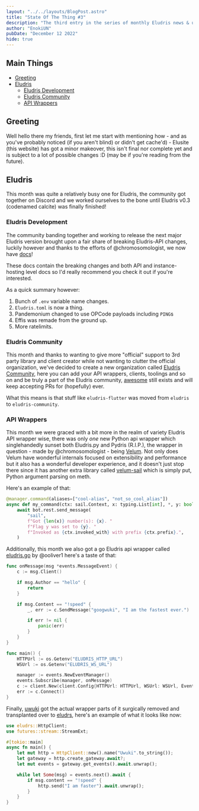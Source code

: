 ```yaml
---
layout: "../../layouts/BlogPost.astro"
title: "State Of The Thing #3"
description: "The third entry in the series of monthly Eludris news & updates."
author: "EnokiUN"
pubDate: "December 12 2022"
hide: true
---
```


## Main Things

- [Greeting](#greeting)
- [Eludris](#eludris)
  - [Eludris Development](#eludris-development)
  - [Eludris Community](#eludris-community)
  - [API Wrappers](#api-wrappers)

## Greeting

Well hello there my friends, first let me start with mentioning how - and as you've probably noticed (if you aren't blind) or
didn't get cache'd) - Elusite (this website) has got a minor makeover, this isn't final nor complete yet and is subject to a
lot of possible changes :D (may be if you're reading from the future).

## Eludris

This month was quite a relatively busy one for Eludris, the community got together on Discord and we worked ourselves to the
bone until Eludris v0.3 (codenamed calcite) was finally finished!

### Eludris Development

The community banding together and working to release the next major Eludris version brought upon a fair share of breaking
Eludris-API changes, luckily however and thanks to the efforts of @chromosomologist, we now have
[docs](https://eludris.github.io/docs)!

These docs contain the breaking changes and both API and instance-hosting level docs so I'd really recommend you check it out
if you're interested.

As a quick summary however:

1. Bunch of `.env` variable name changes.
2. `Eludris.toml` is now a thing.
3. Pandemonium changed to use OPCode payloads including `PING`s
4. Effis was remade from the ground up.
5. More ratelimits.

### Eludris Community

This month and thanks to wanting to give more "official" support to 3rd party library and client creator while not wanting to
clutter the official organization, we've decided to create a new organization called
[Eludris Community](https://github.com/eludris-community), here you can add your API wrappers, clients, toolings and so on and
be truly a part of the Eludris community, [awesome](https://github.com/eludris/awesome) still exists and will keep accepting
PRs for (hopefully) ever.

What this means is that stuff like `eludris-flutter` was moved from `eludris` to `eludris-community`.

### API Wrappers

This month we were graced with a bit more in the realm of variety Eludris API wrapper wise, there was only _one_ new Python api
wrapper which singlehandedly sunset both Eludris.py and Pydris (R.I.P.), the wrapper in question - made by @chromosomologist -
being [Velum](https://github.com/eludris-community/velum). Not only does Velum have wonderful internals focused on
extensibility and performance but it also has a wonderful developer experience, and it doesn't just stop there since it has
another extra library called [velum-sail](https://github.com/eludris-community/velum-sail) which is simply put, Python
argument parsing on meth.

Here's an example of that:

```py
@manager.command(aliases=["cool-alias", "not_so_cool_alias"])
async def my_command(ctx: sail.Context, x: typing.List[int], *, y: bool) -> None:
    await bot.rest.send_message(
        "sail",
        f"Got {len(x)} number(s): {x}. "
        f"Flag y was set to {y}. "
        f"Invoked as {ctx.invoked_with} with prefix {ctx.prefix}.",
    )
```

Additionally, this month we also got a go Eludris api wrapper called
[eludris.go](https://github.com/eludris-community/eludris.go) by @ooliver1 here's a taste of that:

```go
func onMessage(msg *events.MessageEvent) {
	c := msg.Client()

	if msg.Author == "hello" {
		return
	}

    if msg.Content == "!speed" {
		_, err := c.SendMessage("googwuki", "I am the fastest ever.")

		if err != nil {
			panic(err)
		}
    }
}

func main() {
	HTTPUrl := os.Getenv("ELUDRIS_HTTP_URL")
	WSUrl := os.Getenv("ELUDRIS_WS_URL")

	manager := events.NewEventManager()
	events.Subscribe(manager, onMessage)
	c := client.New(client.Config{HTTPUrl: HTTPUrl, WSUrl: WSUrl, EventManager: manager})
	err := c.Connect()
}
```

Finally, [uwuki](https://github.com/enokiun/uwuki) got the actual wrapper parts of it surgically removed and transplanted over
to [eludrs](https://github.com/eludris-community/eludrs), here's an example of what it looks like now:

```rs
use eludrs::HttpClient;
use futures::stream::StreamExt;

#[tokio::main]
async fn main() {
    let mut http = HttpClient::new().name("Uwuki".to_string());
    let gateway = http.create_gateway.await?;
    let mut events = gateway.get_events().await.unwrap();

    while let Some(msg) = events.next().await {
        if msg.content == "!speed" {
            http.send("I am faster").await.unwrap();
        }
    }
}
```
